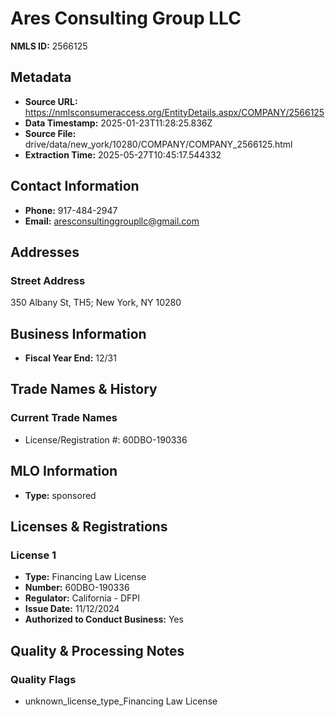 # Ares Consulting Group LLC

**NMLS ID:** 2566125

## Metadata
- **Source URL:** https://nmlsconsumeraccess.org/EntityDetails.aspx/COMPANY/2566125
- **Data Timestamp:** 2025-01-23T11:28:25.836Z
- **Source File:** drive/data/new_york/10280/COMPANY/COMPANY_2566125.html
- **Extraction Time:** 2025-05-27T10:45:17.544332

## Contact Information
- **Phone:** 917-484-2947
- **Email:** aresconsultinggroupllc@gmail.com

## Addresses
### Street Address
350 Albany St, TH5; New York, NY 10280

## Business Information
- **Fiscal Year End:** 12/31

## Trade Names & History
### Current Trade Names
- License/Registration #: 60DBO-190336

## MLO Information
- **Type:** sponsored

## Licenses & Registrations

### License 1
- **Type:** Financing Law License
- **Number:** 60DBO-190336
- **Regulator:** California - DFPI
- **Issue Date:** 11/12/2024
- **Authorized to Conduct Business:** Yes

## Quality & Processing Notes
### Quality Flags
- unknown_license_type_Financing Law License
